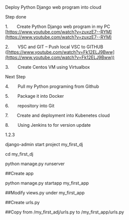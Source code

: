 Deploy Python Django web program into cloud

Step done

1.      
Create Python Django web program in my PC [https://www.youtube.com/watch?v=zuxzE7--RYM](https://www.youtube.com/watch?v=zuxzE7--RYM)

2.      
VSC and GIT – Push local VSC to GITHUB ([https://www.youtube.com/watch?v=Fk12ELJ9Bww](https://www.youtube.com/watch?v=Fk12ELJ9Bww))

3.      
Create Centos VM using Virtualbox

Next Step

4.      
Pull my Python programing from Github 

5.      
Package it into Docker

6.      
repository into Git

7.      
Create and deployment into Kubenetes cloud

8.      
Using Jenkins to for version update

1.2.3


django-admin start project my_first_dj

cd my_first_dj

python manage.py runserver

##Create app

python manage.py startapp my_first_app

  

##Modify views.py under my_first_app

##Create urls.py

##Copy from /my_first_adj/urls.py to /my_first_app/urls.py

